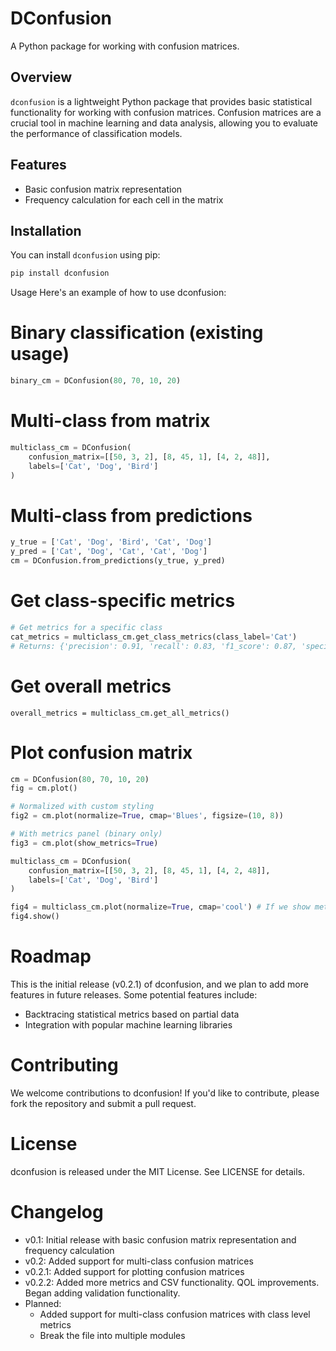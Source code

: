 # DConfusion
A Python package for working with confusion matrices.

## Overview
`dconfusion` is a lightweight Python package that provides basic statistical functionality for working with confusion matrices. Confusion matrices are a crucial tool in machine learning and data analysis, allowing you to evaluate the performance of classification models.

## Features
* Basic confusion matrix representation
* Frequency calculation for each cell in the matrix

## Installation
You can install `dconfusion` using pip:

```bash
pip install dconfusion
```

Usage
Here's an example of how to use dconfusion:

# Binary classification (existing usage)
``` python
binary_cm = DConfusion(80, 70, 10, 20)
```

# Multi-class from matrix
``` python
multiclass_cm = DConfusion(
    confusion_matrix=[[50, 3, 2], [8, 45, 1], [4, 2, 48]], 
    labels=['Cat', 'Dog', 'Bird']
)
```

# Multi-class from predictions
``` python
y_true = ['Cat', 'Dog', 'Bird', 'Cat', 'Dog']
y_pred = ['Cat', 'Dog', 'Cat', 'Cat', 'Dog']  
cm = DConfusion.from_predictions(y_true, y_pred)
```

# Get class-specific metrics
``` python
# Get metrics for a specific class
cat_metrics = multiclass_cm.get_class_metrics(class_label='Cat')
# Returns: {'precision': 0.91, 'recall': 0.83, 'f1_score': 0.87, 'specificity': 0.95}
```

# Get overall metrics
```
overall_metrics = multiclass_cm.get_all_metrics()
```

# Plot confusion matrix
```python
cm = DConfusion(80, 70, 10, 20)
fig = cm.plot()

# Normalized with custom styling
fig2 = cm.plot(normalize=True, cmap='Blues', figsize=(10, 8))

# With metrics panel (binary only)
fig3 = cm.plot(show_metrics=True)

multiclass_cm = DConfusion(
    confusion_matrix=[[50, 3, 2], [8, 45, 1], [4, 2, 48]],
    labels=['Cat', 'Dog', 'Bird']
)

fig4 = multiclass_cm.plot(normalize=True, cmap='cool') # If we show metrics, only accuracy is displayed
fig4.show()
```

# Roadmap
This is the initial release (v0.2.1) of dconfusion, and we plan to add more features in future releases. Some potential features include:
- Backtracing statistical metrics based on partial data
- Integration with popular machine learning libraries

# Contributing
We welcome contributions to dconfusion! If you'd like to contribute, please fork the repository and submit a pull request.

# License
dconfusion is released under the MIT License. See LICENSE for details.

# Changelog
- v0.1: Initial release with basic confusion matrix representation and frequency calculation
- v0.2: Added support for multi-class confusion matrices
- v0.2.1: Added support for plotting confusion matrices
- v0.2.2: Added more metrics and CSV functionality. QOL improvements. Began adding validation functionality.
- Planned: 
  - Added support for multi-class confusion matrices with class level metrics 
  - Break the file into multiple modules